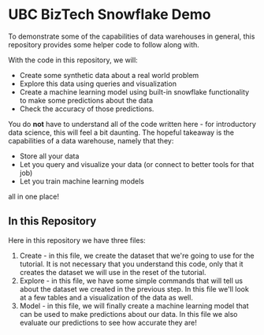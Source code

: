 # UBC BizTech Snowflake Demo

To demonstrate some of the capabilities of data warehouses in general, this repository provides
some helper code to follow along with.

With the code in this repository, we will:

- Create some synthetic data about a real world problem
- Explore this data using queries and visualization
- Create a machine learning model using built-in snowflake functionality to make some predictions about the data
- Check the accuracy of those predictions.

You do **not** have to understand all of the code written here - for introductory data science, this will feel a bit daunting.
The hopeful takeaway is the capabilities of a data warehouse, namely that they:

- Store all your data
- Let you query and visualize your data (or connect to better tools for that job)
- Let you train machine learning models

all in one place!

## In this Repository

Here in this repository we have three files:

1. Create - in this file, we create the dataset that we're going to use for the tutorial. It is not necessary that you
understand this code, only that it creates the dataset we will use in the reset of the tutorial.
2. Explore - in this file, we have some simple commands that will tell us about the dataset we created in the previous step.
In this file we'll look at a few tables and a visualization of the data as well.
3. Model - in this file, we will finally create a machine learning model that can be used to make predictions about our data.
In this file we also evaluate our predictions to see how accurate they are!
